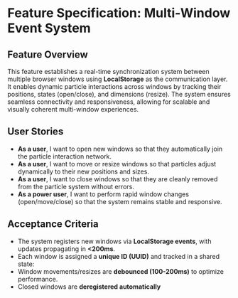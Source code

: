 # **Feature Specification: Multi-Window Event System**

## **Feature Overview**

This feature establishes a real-time synchronization system between multiple browser windows using **LocalStorage** as the communication layer. It enables dynamic particle interactions across windows by tracking their positions, states (open/close), and dimensions (resize). The system ensures seamless connectivity and responsiveness, allowing for scalable and visually coherent multi-window experiences.

## **User Stories**

- **As a user**, I want to open new windows so that they automatically join the particle interaction network.
- **As a user**, I want to move or resize windows so that particles adjust dynamically to their new positions and sizes.
- **As a user**, I want to close windows so that they are cleanly removed from the particle system without errors.
- **As a power user**, I want to perform rapid window changes (open/move/close) so that the system remains stable and responsive.

## **Acceptance Criteria**

- The system registers new windows via **LocalStorage events**, with updates propagating in **<200ms**.
- Each window is assigned a **unique ID (UUID)** and tracked in a shared state:
- Window movements/resizes are **debounced (100-200ms)** to optimize performance.
- Closed windows are **deregistered automatically**
